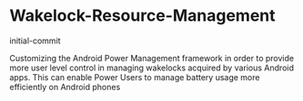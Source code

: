 # Wakelock-Resource-Management
initial-commit


Customizing the Android Power Management framework in order to provide more user level control in managing wakelocks acquired by various Android apps.
This can enable Power Users to manage battery usage more efficiently on Android phones
